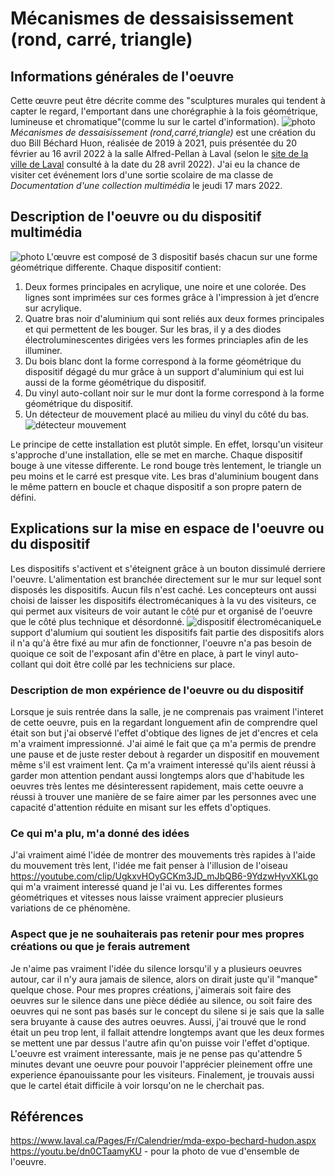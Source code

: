 # Mécanismes de dessaisissement (rond, carré, triangle)

## Informations générales de l'oeuvre
Cette œuvre peut être décrite comme des "sculptures murales qui tendent à capter le regard, l'emportant dans une chorégraphie à la fois géométrique, lumineuse et chromatique"(comme lu sur le cartel d'information).
![photo](medias/photos_png/oeuvre_cartel.png)
*Mécanismes de dessaisissement (rond,carré,triangle)* est une création du duo Bill Béchard Huon, réalisée de 2019 à 2021, puis présentée du 20 février au 16 avril 2022 à la salle Alfred-Pellan à Laval (selon le [site de la ville de Laval](laval.ca/Pages/Fr/Calendrier/mda-vernissage-bechard-hudon.aspx) consulté à la date du 28 avril 2022). J'ai eu la chance de visiter cet événement lors d'une sortie scolaire de ma classe de *Documentation d'une collection multimédia* le jeudi 17 mars 2022.

## Description de l'oeuvre ou du dispositif multimédia
![photo](medias/photos_png/oeuvre_vue_ensemble.png)
L'œuvre est composé de 3 dispositif basés chacun sur une forme géométrique differente. Chaque dispositif contient: 
1. Deux formes principales en acrylique, une noire et une colorée. Des lignes sont imprimées sur ces formes grâce à l'impression à jet d’encre sur acrylique.
2. Quatre bras noir d'aluminium qui sont reliés aux deux formes principales et qui permettent de les bouger. Sur les bras, il y a des diodes électroluminescentes dirigées vers les formes princiaples afin de les illuminer.
3. Du bois blanc dont la forme correspond à la forme géométrique du dispositif dégagé du mur grâce à un support d'aluminium qui est lui aussi de la forme géométrique du dispositif.
4. Du vinyl auto-collant noir sur le mur dont la forme correspond à la forme géométrique du dispositif.
5. Un détecteur de mouvement placé au milieu du vinyl du côté du bas. ![détecteur mouvement](medias/photos_png/detecteur_mouvement.jpg)

Le principe de cette installation est plutôt simple. En effet, lorsqu'un visiteur s'approche d'une installation, elle se met en marche. Chaque dispositif bouge à une vitesse differente. Le rond bouge très lentement, le triangle un peu moins et le carré est presque vite. Les bras d'aluminium bougent dans le même pattern en boucle et chaque dispositif a son propre patern de défini.

## Explications sur la mise en espace de l'oeuvre ou du dispositif 
Les dispositifs s'activent et s'éteignent grâce à un bouton dissimulé derriere l'oeuvre. L'alimentation est branchée directement sur le mur sur lequel sont disposés les dispositifs. Aucun fils n'est caché. Les concepteurs ont aussi choisi de laisser les dispositifs électromécaniques à la vu des visiteurs, ce qui permet aux visiteurs de voir autant le côté pur et organisé de l'oeuvre que le côté plus technique et désordonné. ![dispositif électromécanique](medias/photos_png/dispositif_electromecanique.jpg)Le support d'alumium qui soutient les dispositifs fait partie des dispositifs alors il n'a qu'à être fixé au mur afin de fonctionner, l'oeuvre n'a pas besoin de quoique ce soit de l'exposant afin d'être en place, à part le vinyl auto-collant qui doit être collé par les techniciens sur place.


### Description de mon expérience de l'oeuvre ou du dispositif
Lorsque je suis rentrée dans la salle, je ne comprenais pas vraiment l'interet de cette oeuvre, puis en la regardant longuement afin de comprendre quel était son but j'ai observé l'effet d'obtique des lignes de jet d'encres et cela m'a vraiment impressionné. J'ai aimé le fait que ça m'a permis de prendre une pause et de juste rester debout à regarder un dispositif en mouvement même s'il est vraiment lent. Ça m'a vraiment interessé qu'ils aient réussi à garder mon attention pendant aussi longtemps alors que d'habitude les oeuvres très lentes me désinteressent rapidement, mais cette oeuvre a réussi à trouver une manière de se faire aimer par les personnes avec une capacité d'attention réduite en misant sur les effets d'optiques.

### Ce qui m'a plu, m'a donné des idées
J'ai vraiment aimé l'idée de montrer des mouvements très rapides à l'aide du mouvement très lent, l'idée me fait penser à l'illusion de l'oiseau https://youtube.com/clip/UgkxvHOyGCKm3JD_mJbQB6-9YdzwHyvXKLgo qui m'a vraiment interessé quand je l'ai vu. Les differentes formes géométriques et vitesses nous laisse vraiment apprecier plusieurs variations de ce phénomène.

### Aspect que je ne souhaiterais pas retenir pour mes propres créations ou que je ferais autrement
Je n'aime pas vraiment l'idée du silence lorsqu'il y a plusieurs oeuvres autour, car il n'y aura jamais de silence, alors on dirait juste qu'il "manque" quelque chose. Pour mes propres créations, j'aimerais soit faire des oeuvres sur le silence dans une pièce dédiée au silence, ou soit faire des oeuvres qui ne sont pas basés sur le concept du silene si je sais que la salle sera bruyante à cause des autres oeuvres. Aussi, j'ai trouvé que le rond était un peu trop lent, il fallait attendre longtemps avant que les deux formes se mettent une par dessus l'autre afin qu'on puisse voir l'effet d'optique. L'oeuvre est vraiment interessante, mais je ne pense pas qu'attendre 5 minutes devant une oeuvre pour pouvoir l'apprécier pleinement offre une experience épanouissante pour les visiteurs. Finalement, je trouvais aussi que le cartel était difficile à voir lorsqu'on ne le cherchait pas.

## Références
https://www.laval.ca/Pages/Fr/Calendrier/mda-expo-bechard-hudon.aspx
https://youtu.be/dn0CTaamyKU - pour la photo de vue d'ensemble de l'oeuvre.
